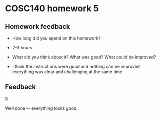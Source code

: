 # COSC140 homework 5

## Homework feedback

 * How long did you spend on this homework?
 * 2-3 hours 

 * What did you think about it?  What was good?  What could be improved?
 * I think the instructions were good and nothing can be improved everything was clear and challenging at the same time

## Feedback

S

Well done -- everything looks good.


